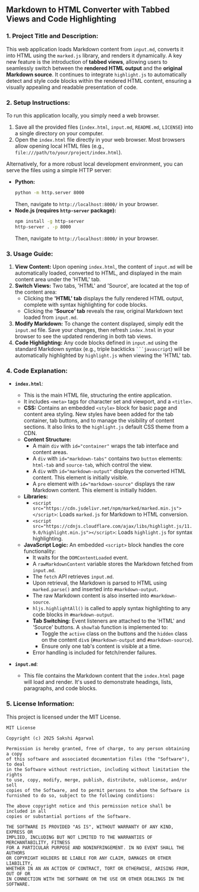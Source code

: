 ## Markdown to HTML Converter with Tabbed Views and Code Highlighting

### 1. Project Title and Description:

This web application loads Markdown content from `input.md`, converts it into HTML using the `marked.js` library, and renders it dynamically. A key new feature is the introduction of **tabbed views**, allowing users to seamlessly switch between the **rendered HTML output** and the **original Markdown source**. It continues to integrate `highlight.js` to automatically detect and style code blocks within the rendered HTML content, ensuring a visually appealing and readable presentation of code.

### 2. Setup Instructions:

To run this application locally, you simply need a web browser.

1.  Save all the provided files (`index.html`, `input.md`, `README.md`, `LICENSE`) into a single directory on your computer.
2.  Open the `index.html` file directly in your web browser. Most browsers allow opening local HTML files (e.g., `file:///path/to/your/project/index.html`).

Alternatively, for a more robust local development environment, you can serve the files using a simple HTTP server:

*   **Python:**
    ```bash
    python -m http.server 8000
    ```
    Then, navigate to `http://localhost:8000/` in your browser.
*   **Node.js (requires `http-server` package):**
    ```bash
    npm install -g http-server
    http-server . -p 8000
    ```
    Then, navigate to `http://localhost:8000/` in your browser.

### 3. Usage Guide:

1.  **View Content:** Upon opening `index.html`, the content of `input.md` will be automatically loaded, converted to HTML, and displayed in the main content area under the 'HTML' tab.
2.  **Switch Views:** Two tabs, 'HTML' and 'Source', are located at the top of the content area:
    *   Clicking the **'HTML' tab** displays the fully rendered HTML output, complete with syntax highlighting for code blocks.
    *   Clicking the **'Source' tab** reveals the raw, original Markdown text loaded from `input.md`.
3.  **Modify Markdown:** To change the content displayed, simply edit the `input.md` file. Save your changes, then refresh `index.html` in your browser to see the updated rendering in both tab views.
4.  **Code Highlighting:** Any code blocks defined in `input.md` using the standard Markdown syntax (e.g., triple backticks `` ```javascript ``) will be automatically highlighted by `highlight.js` when viewing the 'HTML' tab.

### 4. Code Explanation:

*   **`index.html`**: 
    *   This is the main HTML file, structuring the entire application.
    *   It includes `<meta>` tags for character set and viewport, and a `<title>`.
    *   **CSS:** Contains an embedded `<style>` block for basic page and content area styling. New styles have been added for the tab container, tab buttons, and to manage the visibility of content sections. It also links to the `highlight.js` default CSS theme from a CDN.
    *   **Content Structure:**
        *   A main `div` with `id="container"` wraps the tab interface and content areas.
        *   A `div` with `id="markdown-tabs"` contains two `button` elements: `html-tab` and `source-tab`, which control the view.
        *   A `div` with `id="markdown-output"` displays the converted HTML content. This element is initially visible.
        *   A `pre` element with `id="markdown-source"` displays the raw Markdown content. This element is initially hidden.
    *   **Libraries:**
        *   `<script src="https://cdn.jsdelivr.net/npm/marked/marked.min.js"></script>`: Loads `marked.js` for Markdown to HTML conversion.
        *   `<script src="https://cdnjs.cloudflare.com/ajax/libs/highlight.js/11.9.0/highlight.min.js"></script>`: Loads `highlight.js` for syntax highlighting.
    *   **JavaScript Logic:** An embedded `<script>` block handles the core functionality:
        *   It waits for the `DOMContentLoaded` event.
        *   A `rawMarkdownContent` variable stores the Markdown fetched from `input.md`.
        *   The `fetch` API retrieves `input.md`.
        *   Upon retrieval, the Markdown is parsed to HTML using `marked.parse()` and inserted into `#markdown-output`.
        *   The raw Markdown content is also inserted into `#markdown-source`.
        *   `hljs.highlightAll()` is called to apply syntax highlighting to any code blocks in `#markdown-output`.
        *   **Tab Switching:** Event listeners are attached to the 'HTML' and 'Source' buttons. A `showTab` function is implemented to:
            *   Toggle the `active` class on the buttons and the `hidden` class on the content `div`s (`#markdown-output` and `#markdown-source`).
            *   Ensure only one tab's content is visible at a time.
        *   Error handling is included for fetch/render failures.

*   **`input.md`**: 
    *   This file contains the Markdown content that the `index.html` page will load and render. It's used to demonstrate headings, lists, paragraphs, and code blocks.

### 5. License Information:

This project is licensed under the MIT License.

```
MIT License

Copyright (c) 2025 Sakshi Agarwal

Permission is hereby granted, free of charge, to any person obtaining a copy
of this software and associated documentation files (the "Software"), to deal
in the Software without restriction, including without limitation the rights
to use, copy, modify, merge, publish, distribute, sublicense, and/or sell
copies of the Software, and to permit persons to whom the Software is
furnished to do so, subject to the following conditions:

The above copyright notice and this permission notice shall be included in all
copies or substantial portions of the Software.

THE SOFTWARE IS PROVIDED "AS IS", WITHOUT WARRANTY OF ANY KIND, EXPRESS OR
IMPLIED, INCLUDING BUT NOT LIMITED TO THE WARRANTIES OF MERCHANTABILITY, FITNESS
FOR A PARTICULAR PURPOSE AND NONINFRINGEMENT. IN NO EVENT SHALL THE AUTHORS
OR COPYRIGHT HOLDERS BE LIABLE FOR ANY CLAIM, DAMAGES OR OTHER LIABILITY,
WHETHER IN AN AN ACTION OF CONTRACT, TORT OR OTHERWISE, ARISING FROM, OUT OF OR
IN CONNECTION WITH THE SOFTWARE OR THE USE OR OTHER DEALINGS IN THE SOFTWARE.
```
